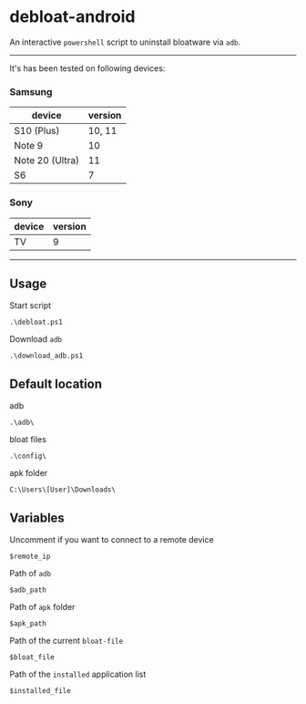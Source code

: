 # debloat-android

An interactive `powershell` script to uninstall bloatware via `adb`.

---

It's has been tested on following devices:

### Samsung

device | version
----------|----------
S10 (Plus)      | 10, 11
Note 9          | 10
Note 20 (Ultra) | 11
S6              | 7

### Sony

device | version
----------|----------
TV      | 9

---


## Usage

Start script
```
.\debloat.ps1
```

Download `adb`
```
.\download_adb.ps1
```

## Default location

adb
```
.\adb\
```

bloat files
```
.\config\
```

apk folder
```
C:\Users\[User]\Downloads\
```

## Variables

Uncomment if you want to connect to a remote device
```
$remote_ip
```

Path of `adb`
```
$adb_path
```

Path of `apk` folder
```
$apk_path
```

Path of the current `bloat-file`
```
$bloat_file
```

Path of the `installed` application list
```
$installed_file
```
